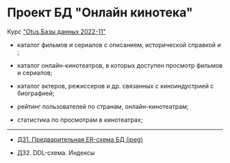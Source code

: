 # Проект БД "Онлайн кинотека"

Курс ["Otus.Базы данных 2022-11"](https://otus.ru/lessons/subd/)

- каталог фильмов и сериалов с описанием, исторической справкой и ;

- каталог онлайн-кинотеатров, в которых доступен просмотр фильмов и сериалов;

- каталог актеров, режиссеров и др. связанных с киноиндустрией с биографией;

- рейтинг пользователей по странам, онлайн-кинотеатрам;

-  статистика по просмотрам в кинотеатрах;

---



* [ДЗ1. Предварительная ER-схема БД (jpeg)](files/01/er-schema-db-svt.jpeg)

* ДЗ2. DDL-схема. Индексы
